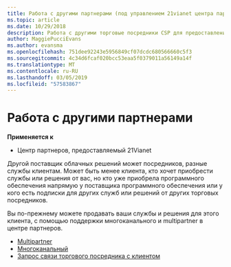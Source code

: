 ```yaml
---
title: Работа с другими партнерами (под управлением 21vianet центра партнеров)
ms.topic: article
ms.date: 10/29/2018
description: Работа с другими торговые посредники CSP для предоставления услуг для того же клиента.
author: MaggiePucciEvans
ms.author: evansma
ms.openlocfilehash: 751dee92243e5956849cf07dcdc680566660c5f3
ms.sourcegitcommit: 4c34d6fcaf020bcc53eaa5f0379011a56149a14f
ms.translationtype: MT
ms.contentlocale: ru-RU
ms.lasthandoff: 03/05/2019
ms.locfileid: "57583867"
---
```

# <a name="work-with-other-partners"></a>Работа с другими партнерами

**Применяется к**

-   Центр партнеров, предоставляемый 21Vianet


Другой поставщик облачных решений может посредников, разные службы клиентам. Может быть менее клиента, кто хочет приобрести службы или решения от вас, но кто уже приобрела программного обеспечения напрямую у поставщика программного обеспечения или у кого есть подписки для других служб или решений от других торговых посредников. 

Вы по-прежнему можете продавать ваши службы и решения для этого клиента, с помощью поддержки многоканального и multipartner в центре партнеров.

-   [Multipartner](multipartner.md)
-   [Многоканальный](multichannel.md)
-   [Запрос связи торгового посредника с клиентом](request-a-relationship-with-a-customer.md)
